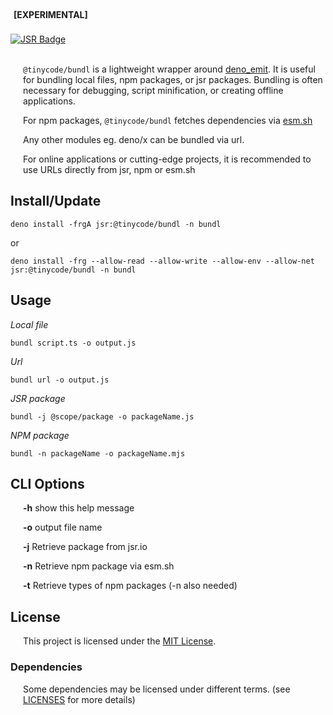 <div style="padding: 5px; font-weight:bold"> [EXPERIMENTAL] </div>


<br/>
<a href="https://jsr.io/@tinycode/bundl">
<img src="https://jsr.io/badges/@tinycode/bundl" alt="JSR Badge" />
</a>

<br/>
<br/>

<p style="margin-left: 20px;"><code>@tinycode/bundl</code>
is a lightweight wrapper around 
<a href="https://jsr.io/@deno/emit@0.46.0" target="_blank">deno_emit</a>.
It is useful for bundling local files, npm packages, or jsr packages. Bundling is often necessary for debugging, script minification, or creating offline applications.</p>

<p style="margin-left: 20px;">For npm packages,
<code>@tinycode/bundl</code>
fetches dependencies via
<a href="https://esm.sh" target="_blank">esm.sh</a></p>

<p style="margin-left: 20px;">
Any other modules eg. deno/x can be bundled via url.</p>

<p style="margin-left: 20px;">
For online applications or cutting-edge projects, it is recommended to use URLs directly from jsr, npm or esm.sh</p>


<h2>Install/Update</h2>
<pre><code>deno install -frgA jsr:@tinycode/bundl -n bundl</code></pre>
or
<pre><code>deno install -frg --allow-read --allow-write --allow-env --allow-net jsr:@tinycode/bundl -n bundl</code></pre>

<h2>Usage</h2>
<em>Local file</em>
<pre><code>bundl script.ts -o output.js</code></pre>
<em>Url</em>
<pre><code>bundl url -o output.js</code></pre>
<em>JSR package</em>
<pre><code>bundl -j @scope/package -o packageName.js</code></pre>
<em>NPM package</em>
<pre><code>bundl -n packageName -o packageName.mjs</code></pre>


<h2>CLI Options</h2>
<div style="margin-left:20px;">
<p><strong>-h</strong>  show this help message</p>
<p><strong>-o</strong>  output file name</p>
<p><strong>-j</strong>  Retrieve package from jsr.io</p>
<p><strong>-n</strong>  Retrieve npm package via esm.sh</p>
<p><strong>-t</strong>  Retrieve types of npm packages (-n also needed)</p>
</div>


<h2>License</h2>
<p style="margin-left: 20px;">This project is licensed under the <a href="./LICENSES/LICENSE.txt">MIT License</a>.</p>

<h3>Dependencies</h3>
<p style="margin-left: 20px;">Some dependencies may be licensed under different terms. (see <a href="./LICENSES">LICENSES</a> for more details)</p>
